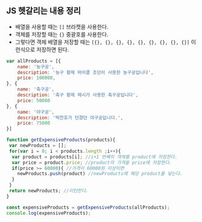 
## JS 헷갈리는 내용 정리

- 배열을 사용할 때는 `[]` 브라켓을 사용한다.
- 객체를 저장할 때는 `{}` 중괄호를 사용한다.
- 그렇다면 객체 배열을 저장할 때는 `[{}, {}, {}, {}, {}, {}, {}, {}, {}]` 이런식으로 저장하면 된다.

```javascript
var allProducts = [{
    name: '농구공',
    description: '농구 황제 마이클 조던이 사용한 농구공입니다',
    price: 100000,
}, {
    name: '축구공',
    description: '축구 황제 메시가 사용한 축구공입니다',
    price: 50000
}, {
    name: '야구공',
    description: '박찬호가 던졌던 야구공입니다.',
    price: 75000
}]

function getExpensiveProducts(products){
 var newProducts = [];
 for(var i = 0; i < products.length ;i++){
  var product = products[i]; //i+1 번째의 객체를 product에 저장한다.
  var price = product.price; //product의 가격을 price에 저장한다.
  if(price >= 60000){ //가격이 60000원 이상이면
    newProducts.push(product) //newProducts에 해당 product를 넣는다.
  }
 }
 return newProducts; //리턴한다.
}

const expensiveProducts = getExpensiveProducts(allProducts);
console.log(expensiveProducts);
```
